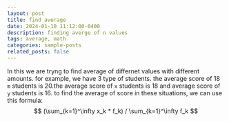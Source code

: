 ```yaml
---
layout: post
title: find average
date: 2024-01-10 11:12:00-0400
description: finding averge of n values
tags: average, math
categories: sample-posts
related_posts: false
---
```


In this we are tryng to find average of differnet values with different amounts. for example, we have 3 type of students. the average score of 18 `m` students is 20.the average score of `x` students is 18 and average score of `y` students is 16. to find the average of score in these situations, we can use this formula:
$$
(\sum_{k=1}^\infty x_k * f_k) / \sum_{k=1}^\infty f_k
$$